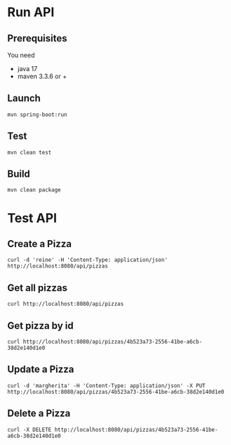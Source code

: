 
# Run API

## Prerequisites
You need
 - java 17
 - maven 3.3.6 or +

## Launch

```mvn spring-boot:run```

## Test

```mvn clean test```

## Build

```mvn clean package```

# Test API
## Create a Pizza
```curl -d 'reine' -H 'Content-Type: application/json' http://localhost:8080/api/pizzas```

## Get all pizzas
```curl http://localhost:8080/api/pizzas```

## Get pizza by id
```curl http://localhost:8080/api/pizzas/4b523a73-2556-41be-a6cb-38d2e140d1e0```

## Update a Pizza
```curl -d 'margherita' -H 'Content-Type: application/json' -X PUT http://localhost:8080/api/pizzas/4b523a73-2556-41be-a6cb-38d2e140d1e0```

## Delete a Pizza
```curl -X DELETE http://localhost:8080/api/pizzas/4b523a73-2556-41be-a6cb-38d2e140d1e0```